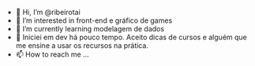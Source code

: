 - 👋 Hi, I’m @ribeirotai
- 👀 I’m interested in  front-end e gráfico de games
- 🌱 I’m currently learning  modelagem de dados
- 💞️ Iniciei em dev há pouco tempo. Aceito dicas de cursos e alguém que me  ensine a usar os recursos na prática.
- 📫 How to reach me ...

<!---
ribeirotai/ribeirotai is a ✨ special ✨ repository because its `README.md` (this file) appears on your GitHub profile.
You can click the Preview link to take a look at your changes.
--->
